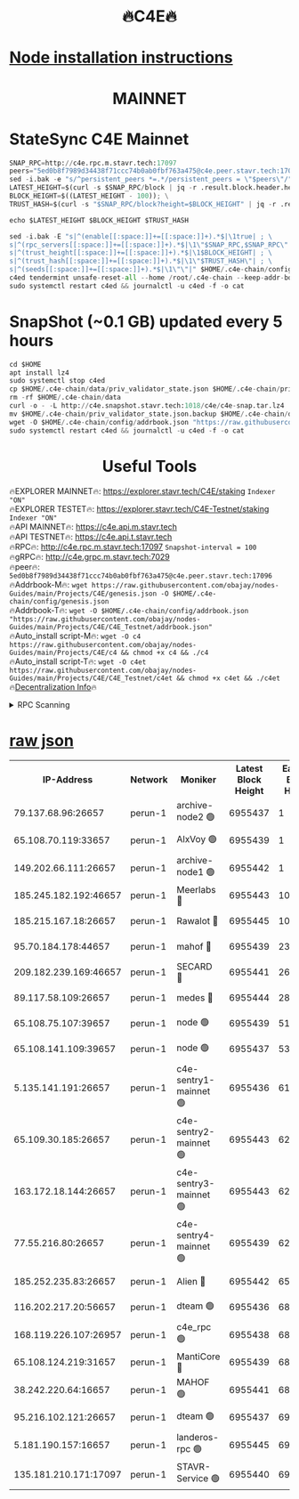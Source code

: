 <h1 align="center"> 🔥C4E🔥</h1>

[Node installation instructions](https://github.com/obajay/nodes-Guides/tree/main/Projects/C4E)
=

<h1 align="center"> MAINNET</h1>

# StateSync C4E Mainnet
```python
SNAP_RPC=http://c4e.rpc.m.stavr.tech:17097
peers="5ed0b8f7989d34438f71ccc74b0ab0fbf763a475@c4e.peer.stavr.tech:17096"
sed -i.bak -e "s/^persistent_peers *=.*/persistent_peers = \"$peers\"/" $HOME/.c4e-chain/config/config.toml
LATEST_HEIGHT=$(curl -s $SNAP_RPC/block | jq -r .result.block.header.height); \
BLOCK_HEIGHT=$((LATEST_HEIGHT - 100)); \
TRUST_HASH=$(curl -s "$SNAP_RPC/block?height=$BLOCK_HEIGHT" | jq -r .result.block_id.hash)

echo $LATEST_HEIGHT $BLOCK_HEIGHT $TRUST_HASH

sed -i.bak -E "s|^(enable[[:space:]]+=[[:space:]]+).*$|\1true| ; \
s|^(rpc_servers[[:space:]]+=[[:space:]]+).*$|\1\"$SNAP_RPC,$SNAP_RPC\"| ; \
s|^(trust_height[[:space:]]+=[[:space:]]+).*$|\1$BLOCK_HEIGHT| ; \
s|^(trust_hash[[:space:]]+=[[:space:]]+).*$|\1\"$TRUST_HASH\"| ; \
s|^(seeds[[:space:]]+=[[:space:]]+).*$|\1\"\"|" $HOME/.c4e-chain/config/config.toml
c4ed tendermint unsafe-reset-all --home /root/.c4e-chain --keep-addr-book
sudo systemctl restart c4ed && journalctl -u c4ed -f -o cat
```
# SnapShot (~0.1 GB) updated every 5 hours
```python
cd $HOME
apt install lz4
sudo systemctl stop c4ed
cp $HOME/.c4e-chain/data/priv_validator_state.json $HOME/.c4e-chain/priv_validator_state.json.backup
rm -rf $HOME/.c4e-chain/data
curl -o - -L http://c4e.snapshot.stavr.tech:1018/c4e/c4e-snap.tar.lz4 | lz4 -c -d - | tar -x -C $HOME/.c4e-chain --strip-components 2
mv $HOME/.c4e-chain/priv_validator_state.json.backup $HOME/.c4e-chain/data/priv_validator_state.json
wget -O $HOME/.c4e-chain/config/addrbook.json "https://raw.githubusercontent.com/obajay/nodes-Guides/main/Projects/C4E/addrbook.json"
sudo systemctl restart c4ed && journalctl -u c4ed -f -o cat
```
 <h1 align="center"> Useful Tools</h1>

🔥EXPLORER MAINNET🔥:  https://explorer.stavr.tech/C4E/staking            `Indexer "ON"` \
🔥EXPLORER TESTET🔥:   https://explorer.stavr.tech/C4E-Testnet/staking     `Indexer "ON"` \
🔥API MAINNET🔥:       https://c4e.api.m.stavr.tech \
🔥API TESTNET🔥:       https://c4e.api.t.stavr.tech \
🔥RPC🔥:               http://c4e.rpc.m.stavr.tech:17097                  `Snapshot-interval = 100` \
🔥gRPC🔥:              http://c4e.grpc.m.stavr.tech:7029 \
🔥peer🔥:              `5ed0b8f7989d34438f71ccc74b0ab0fbf763a475@c4e.peer.stavr.tech:17096` \
🔥Addrbook-M🔥:    ```wget https://raw.githubusercontent.com/obajay/nodes-Guides/main/Projects/C4E/genesis.json -O $HOME/.c4e-chain/config/genesis.json``` \
🔥Addrbook-T🔥:    ```wget -O $HOME/.c4e-chain/config/addrbook.json "https://raw.githubusercontent.com/obajay/nodes-Guides/main/Projects/C4E/C4E_Testnet/addrbook.json"``` \
🔥Auto_install script-M🔥: ```wget -O c4 https://raw.githubusercontent.com/obajay/nodes-Guides/main/Projects/C4E/c4 && chmod +x c4 && ./c4``` \
🔥Auto_install script-T🔥: ```wget -O c4et https://raw.githubusercontent.com/obajay/nodes-Guides/main/Projects/C4E/C4E_Testnet/c4et && chmod +x c4et && ./c4et``` \
🔥[Decentralization Info](https://github.com/obajay/StateSync-snapshots/tree/main/Projects/C4E/Decentralization)🔥




<details>
<summary>RPC Scanning</summary>

<h2 align="center"> We scan nodes in real time every 4 hours. And we provide the final result of RPC endpoints.
We cannot influence the operation of these nodes in any way. </h2>


```python
If Voting Power is higher than 0 --> then the Node is a validator of the network and may be subject to attack and be a potential threat to the chain.
```
```python
We marked such validators with a red symbol
```

</details>

[raw json](https://rpc-check.c4e.stavr.tech/c4e/rpc-c4e-result.json)
=



<table><tr><th>IP-Address</th><th>Network</th><th>Moniker</th><th>Latest Block Height</th><th>Earliest Block Height</th><th>Catching Up</th><th>Tx Index</th><th>Voting Power</th><th>Scan Time</th></tr><tr><td>79.137.68.96:26657</td><td>perun-1</td><td>archive-node2 🟢</td><td>6955437</td><td>1</td><td>False</td><td>on</td><td>0</td><td>2024-01-30T09:35:56.208743367UTC</td></tr><tr><td>65.108.70.119:33657</td><td>perun-1</td><td>AlxVoy 🟢</td><td>6955439</td><td>1</td><td>False</td><td>on</td><td>0</td><td>2024-01-30T09:36:10.822749846UTC</td></tr><tr><td>149.202.66.111:26657</td><td>perun-1</td><td>archive-node1 🟢</td><td>6955442</td><td>1</td><td>False</td><td>on</td><td>0</td><td>2024-01-30T09:36:26.910543842UTC</td></tr><tr><td>185.245.182.192:46657</td><td>perun-1</td><td>Meerlabs 🔴</td><td>6955443</td><td>1051501</td><td>False</td><td>on</td><td>527310</td><td>2024-01-30T09:36:34.216363140UTC</td></tr><tr><td>185.215.167.18:26657</td><td>perun-1</td><td>Rawalot 🔴</td><td>6955445</td><td>1090501</td><td>False</td><td>on</td><td>701423</td><td>2024-01-30T09:36:46.294962632UTC</td></tr><tr><td>95.70.184.178:44657</td><td>perun-1</td><td>mahof 🔴</td><td>6955439</td><td>2342001</td><td>False</td><td>off</td><td>1865533</td><td>2024-01-30T09:36:10.098374095UTC</td></tr><tr><td>209.182.239.169:46657</td><td>perun-1</td><td>SECARD 🔴</td><td>6955441</td><td>2616101</td><td>False</td><td>off</td><td>1136703</td><td>2024-01-30T09:36:22.027682043UTC</td></tr><tr><td>89.117.58.109:26657</td><td>perun-1</td><td>medes 🔴</td><td>6955444</td><td>2826001</td><td>False</td><td>off</td><td>1484927</td><td>2024-01-30T09:36:41.393137417UTC</td></tr><tr><td>65.108.75.107:39657</td><td>perun-1</td><td>node 🟢</td><td>6955439</td><td>5198801</td><td>False</td><td>on</td><td>0</td><td>2024-01-30T09:36:13.180496394UTC</td></tr><tr><td>65.108.141.109:39657</td><td>perun-1</td><td>node 🟢</td><td>6955437</td><td>5303301</td><td>False</td><td>on</td><td>0</td><td>2024-01-30T09:35:58.710190198UTC</td></tr><tr><td>5.135.141.191:26657</td><td>perun-1</td><td>c4e-sentry1-mainnet 🟢</td><td>6955436</td><td>6198001</td><td>False</td><td>on</td><td>0</td><td>2024-01-30T09:35:55.274301984UTC</td></tr><tr><td>65.109.30.185:26657</td><td>perun-1</td><td>c4e-sentry2-mainnet 🟢</td><td>6955443</td><td>6238301</td><td>False</td><td>on</td><td>0</td><td>2024-01-30T09:36:33.874241849UTC</td></tr><tr><td>163.172.18.144:26657</td><td>perun-1</td><td>c4e-sentry3-mainnet 🟢</td><td>6955443</td><td>6239001</td><td>False</td><td>on</td><td>0</td><td>2024-01-30T09:36:34.876195659UTC</td></tr><tr><td>77.55.216.80:26657</td><td>perun-1</td><td>c4e-sentry4-mainnet 🟢</td><td>6955439</td><td>6241001</td><td>False</td><td>on</td><td>0</td><td>2024-01-30T09:36:10.491712875UTC</td></tr><tr><td>185.252.235.83:26657</td><td>perun-1</td><td>Alien 🔴</td><td>6955442</td><td>6502501</td><td>False</td><td>on</td><td>1136703</td><td>2024-01-30T09:36:27.332038262UTC</td></tr><tr><td>116.202.217.20:56657</td><td>perun-1</td><td>dteam 🟢</td><td>6955436</td><td>6800901</td><td>False</td><td>on</td><td>0</td><td>2024-01-30T09:35:55.524654702UTC</td></tr><tr><td>168.119.226.107:26957</td><td>perun-1</td><td>c4e_rpc 🟢</td><td>6955438</td><td>6855438</td><td>False</td><td>on</td><td>0</td><td>2024-01-30T09:36:03.119757377UTC</td></tr><tr><td>65.108.124.219:31657</td><td>perun-1</td><td>MantiCore 🔴</td><td>6955439</td><td>6855439</td><td>False</td><td>off</td><td>193334</td><td>2024-01-30T09:36:09.576245331UTC</td></tr><tr><td>38.242.220.64:16657</td><td>perun-1</td><td>MAHOF 🟢</td><td>6955441</td><td>6885501</td><td>False</td><td>on</td><td>0</td><td>2024-01-30T09:36:24.528757242UTC</td></tr><tr><td>95.216.102.121:26657</td><td>perun-1</td><td>dteam 🟢</td><td>6955437</td><td>6943001</td><td>False</td><td>on</td><td>0</td><td>2024-01-30T09:35:55.864905336UTC</td></tr><tr><td>5.181.190.157:16657</td><td>perun-1</td><td>landeros-rpc 🟢</td><td>6955445</td><td>6951001</td><td>False</td><td>on</td><td>0</td><td>2024-01-30T09:36:45.902092182UTC</td></tr><tr><td>135.181.210.171:17097</td><td>perun-1</td><td>STAVR-Service 🟢</td><td>6955440</td><td>6952801</td><td>False</td><td>on</td><td>0</td><td>2024-01-30T09:36:13.510485530UTC</td></tr></table>
